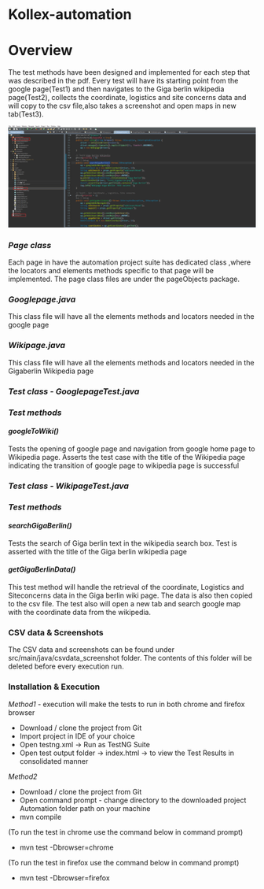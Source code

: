 # Kollex-automation
# Overview 
The test methods have been designed and implemented for each step that was described in the pdf. Every test will have its starting point from the google page(Test1) and then navigates to the Giga berlin wikipedia page(Test2), collects the coordinate, logistics and site concerns data and will copy to the csv file,also takes a screenshot and open maps in new tab(Test3).

![Alt text](https://github.com/Infygo/Kollex-automation/blob/master/Project%20folder%20structure%20screenshot.png)

### *Page class* 
Each page in have the automation project suite has dedicated class ,where the locators and elements methods specific to that page will be implemented. The page class files are under the pageObjects package.

### *Googlepage.java*
This class file will have all the elements methods and locators needed in the google page 

### *Wikipage.java*
This class file will have all the elements methods and locators needed in the Gigaberlin Wikipedia page 

### *Test class - GooglepageTest.java* 
### *Test methods* 
#### *googleToWiki()* 
Tests the opening of google page and navigation from google home page to Wikipedia page. Asserts the test case with the title of the Wikipedia page indicating the transition of google page to wikipedia page is successful

### *Test class - WikipageTest.java*
### *Test methods* 
####  *searchGigaBerlin()*
Tests the search of Giga berlin text in the wikipedia search box. Test is asserted with the title of the Giga berlin wikipedia page 
####  *getGigaBerlinData()*
This test method will handle the retrieval of the coordinate, Logistics and Siteconcerns data in the Giga berlin wiki page. The data is also then copied to the csv file. The test also will open a new tab and search google map with the coordinate data from the wikipedia.

### **CSV data & Screenshots**
The CSV data and screenshots can be found under src/main/java/csvdata_screenshot folder. 
The contents of this folder will be deleted before every execution run.

### Installation & Execution 
*Method1* - execution will make the tests to run in both chrome and firefox browser
- Download / clone the project from Git 
- Import project in IDE of your choice 
- Open testng.xml -> Run as TestNG Suite 
- Open test output folder -> index.html -> to view the Test Results in consolidated manner

*Method2* 
- Download / clone the project from Git 
- Open command prompt - change directory to the downloaded project Automation folder path on your machine 
- mvn compile 

(To run the test in chrome use the command below in command prompt)
- mvn test -Dbrowser=chrome

(To run the test in firefox use the command below in command prompt)
- mvn test -Dbrowser=firefox 

